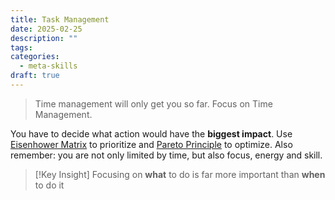 ```yaml
---
title: Task Management
date: 2025-02-25
description: ""
tags: 
categories:
  - meta-skills
draft: true
---
```


> Time management will only get you so far. Focus on Time Management.

You have to decide what action would have the **biggest impact**. 
Use [Eisenhower Matrix](Eisenhower%20Matrix) to prioritize and [Pareto Principle](Pareto%20Principle.md) to optimize.
Also remember: you are not only limited by time, but also focus, energy and skill.

> [!Key Insight]
> Focusing on **what** to do is far more important than **when** to do it
